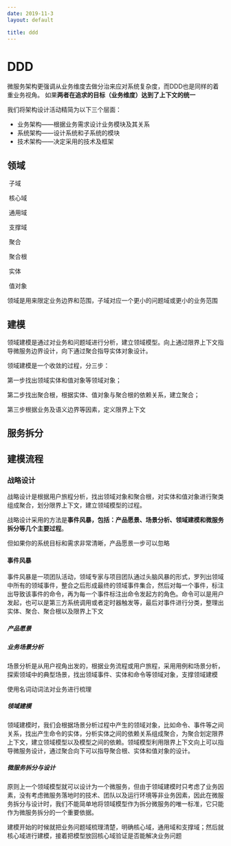 ```yaml
---
date: 2019-11-3
layout: default

title: ddd
---
```


# DDD

微服务架构更强调从业务维度去做分治来应对系统复杂度，而DDD也是同样的着重业务视角。 如果**两者在追求的目标（业务维度）达到了上下文的统一**

我们将架构设计活动精简为以下三个层面：

- 业务架构——根据业务需求设计业务模块及其关系
- 系统架构——设计系统和子系统的模块
- 技术架构——决定采用的技术及框架

## 领域

​	子域

​		核心域

​		通用域

​		支撑域

​			聚合

​				聚合根

​				实体

​				值对象



领域是用来限定业务边界和范围，子域对应一个更小的问题域或更小的业务范围



## 建模

领域建模是通过对业务和问题域进行分析，建立领域模型。向上通过限界上下文指导微服务边界设计，向下通过聚合指导实体对象设计。

领域建模是一个收敛的过程，分三步：

第一步找出领域实体和值对象等领域对象；

第二步找出聚合根，根据实体、值对象与聚合根的依赖关系，建立聚合；

第三步根据业务及语义边界等因素，定义限界上下文

## 服务拆分





## 建模流程

### 战略设计

战略设计是根据用户旅程分析，找出领域对象和聚合根，对实体和值对象进行聚类组成聚合，划分限界上下文，建立领域模型的过程。

战略设计采用的方法是**事件风暴，包括：产品愿景、场景分析、领域建模和微服务拆分等几个主要过程**。

但如果你的系统目标和需求非常清晰，产品愿景一步可以忽略

#### 事件风暴

事件风暴是一项团队活动，领域专家与项目团队通过头脑风暴的形式，罗列出领域中所有的领域事件，整合之后形成最终的领域事件集合，然后对每一个事件，标注出导致该事件的命令，再为每一个事件标注出命令发起方的角色。命令可以是用户发起，也可以是第三方系统调用或者定时器触发等，最后对事件进行分类，整理出实体、聚合、聚合根以及限界上下文

##### 产品愿景

##### 业务场景分析

场景分析是从用户视角出发的，根据业务流程或用户旅程，采用用例和场景分析，探索领域中的典型场景，找出领域事件、实体和命令等领域对象，支撑领域建模

使用名词动词法对业务进行梳理

##### 领域建模

领域建模时，我们会根据场景分析过程中产生的领域对象，比如命令、事件等之间关系，找出产生命令的实体，分析实体之间的依赖关系组成聚合，为聚合划定限界上下文，建立领域模型以及模型之间的依赖。领域模型利用限界上下文向上可以指导微服务设计，通过聚合向下可以指导聚合根、实体和值对象的设计。

##### 微服务拆分与设计

原则上一个领域模型就可以设计为一个微服务，但由于领域建模时只考虑了业务因素，没有考虑微服务落地时的技术、团队以及运行环境等非业务因素，因此在微服务拆分与设计时，我们不能简单地将领域模型作为拆分微服务的唯一标准，它只能作为微服务拆分的一个重要依据。



建模开始的时候就把业务问题域梳理清楚，明确核心域，通用域和支撑域；然后就核心域进行建模，接着把模型放回核心域验证是否能解决业务问题